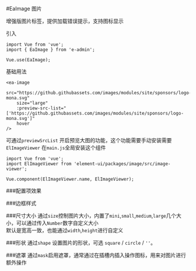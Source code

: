 #EaImage 图片 

增强版图片标签，提供加载错误提示，支持图标显示

引入
```
import Vue from 'vue';
import { EaImage } from 'e-admin';

Vue.use(EaImage);
```
基础用法
```
<ea-image
    src="https://github.githubassets.com/images/modules/site/sponsors/logo-mona.svg"
    size="large"
    :preview-src-list="['https://github.githubassets.com/images/modules/site/sponsors/logo-mona.svg']"
    hover
/>
```
可通过`previewSrcList` 开启预览大图的功能，这个功能需要手动安装需要`ElImageViewer`
在`main.js`全局安装这个组件
```
import Vue from 'vue';
import ElImageViewer from 'element-ui/packages/image/src/image-viewer';

Vue.component(ElImageViewer.name, ElImageViewer);
```
<slot></slot>

###配置项效果

<slot name="attr"></slot>

###边框样式

<slot name="border"></slot>

###尺寸大小
通过`size`控制图片大小，内置了`mini`,`small`,`medium`,`large`几个大小，可以通过传入`Number`数字自定义大小  
默认是宽高一致，也能通过`width`,`height`进行自定义

<slot name="size"></slot>

###形状
通过`shape` 设置图片的形状，可选 `square` / `circle` / `''`。

<slot name="shape"></slot>

###遮罩
通过`mask`启用遮罩，通常通过在插槽内插入操作图标，用来对图片进行额外操作

<slot name="mask"></slot>

<slot name="table"></slot>